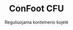 ---
title: "ConFoot CFU"
subtitle: "Reguliuojama konteinerio kojelė"
mainImage: "/images/products/confoot-leg-cfu-main.jpg"
gallery:
  - "/images/products/confoot-leg-cfu-1.jpg"
  - "/images/products/confoot-leg-cfu-2.jpg"
  - "/images/products/confoot-leg-cfu-3.jpg"
shortDescription: "ConFoot CFU yra reguliuojama konteinerio kojelė, leidžianti sureguliuoti konteinerio aukštį nuo žemės iki 1,5 metro, nereikalaujant papildomos įrangos konteinerių tvarkymui."
technicalDescription: "ConFoot CFU pagaminta iš aukštos kokybės plieno ir aprūpinta mūsų patentuotu užrakinimo mechanizmu, užtikrinančiu saugų pritvirtinimą prie konteinerio kampų tvirtinimo elementų. Ji leidžia konteinerius lanksčiai naudoti skirtingose aplinkose ir įvairiems tikslams."
videoID: "HDhFIRA-oZU"
specifications:
  - name: "Svoris"
    value: "46 kg surinktose (atskirų dalių svoris mažesnis nei 25 kg)"
  - name: "Krovos pajėgumas"
    value: "20 tonų"
  - name: "Reguliavimo diapazonas"
    value: "0–1,500 mm"
  - name: "Medžiaga"
    value: "Aukštos kokybės plienas"
price: "6.350 EUR"
priceVAT: "7.684 EUR"
pricingNotes: "Prieinamos kiekio nuolaidos. Susisiekite su mumis dėl individualių pasiūlymų."
buyLink: "/contact"
howToUse: |
  1. Padėkite CFU po konteinerio kampu
  2. Užfiksuokite užrakinimo mechanizmą
  3. Sureguliuokite aukštį pagal poreikį (nuo žemės iki daugiau nei vieno metro)
  4. Patikrinkite, ar pritvirtinimas yra saugus
  5. Pakartokite visiems reikiamiems kampams
benefits:
  - title: "Nereikia papildomos įrangos"
    description: "Pilnai tvarkykite konteinerį naudodami tik CFU kojas, pašalinant būtinybę naudoti sunkią techniką."
  - title: "Aukščio reguliavimas"
    description: "Lengvai sureguliuokite konteinerio aukštį nuo žemės iki daugiau nei vieno metro (0–1,500 mm)."
  - title: "Lengvai tvarkomas svoris"
    description: "Sudarytas iš kelių dalių, kurių atskirų dalių svoris mažesnis nei 25 kg, todėl jį lengviau tvarkyti."
  - title: "Universalios taikymo galimybės"
    description: "Tinka įvairioms pramonės šakoms, įskaitant transporto įmones, gynybos pajėgas, gamybos įstaigas, mažmeninės prekybos tinklus, uostus ir humanitarinę pagalbą."
  - title: "Lankstus naudojimas"
    description: "Leidžia konteinerius lanksčiai panaudoti skirtingose aplinkose ir įvairiems tikslams."
  - title: "Pagerintas darbo procesas"
    description: "Supaprastina konteinerių tvarkymo procesus, gerindama operacijų efektyvumą."
articleContent: |
  ## Kas yra ConFoot CFU?

  ConFoot CFU yra reguliuojamos aukščio konteinerio kojelės sprendimas, sukurtas suteikti maksimalų universalumą ir lankstumą konteinerių tvarkyme. Ši novatoriška sistema leidžia sureguliuoti konteinerio aukštį nuo žemės iki daugiau nei vieno metro (0–1,500 mm), nereikalaujant papildomos įrangos konteinerių tvarkymui. CFU modelis išsiskiria gebėjimu veikti su standartiniais konteineriais įvairiose aplinkose ir įvairiems tikslams, todėl yra idealus pasirinkimas daugelyje verslo sričių.

  ## Kaip tai veikia

  ConFoot CFU tiesiogiai pritvirtinamas prie konteinerio kampų tvirtinimo elementų, suteikdamas stabilų pagrindą krovimui, iškrovimui ir laikiniam saugojimui. Jo reguliuojamas dizainas užtikrina konteinerių pozicionavimą optimaliu aukščiu pagal jūsų poreikius. Sistema susideda iš kelių dalių, kurių atskirų dalių svoris yra mažesnis nei 25 kg, todėl ją lengviau tvarkyti operatoriams, o surinktų kojų bendras svoris yra 46 kg. Paprasta prijungimo sistema leidžia greitai įdiegti ir pašalinti, žymiai sumažinant konteinerių tvarkymo operacijoms reikalingą laiką ir išteklius.

  ## ConFoot CFU taikymo sritys

  ### Transporto įmonės
  ConFoot CFU puikiai tinka transporto operacijoms, kuriose reikalingas aukščio reguliavimas ir lankstumas. Transporto įmonės gali naudoti CFU kojas lengvam konteinerių krovimui, iškrovimui ir pozicionavimui be papildomos sunkios technikos, taip supaprastinant operacijas ir mažinant įrangos sąnaudas.

  ### Gynybos pajėgos
  Gynybos pajėgoms CFU suteikia nešiojamą ir universalų sprendimą greitam konteinerių bazuotų įrenginių diegimui įvairiose reljefinėse ir aplinkos sąlygose. Aukščio reguliavimo galimybė leidžia optimaliai pozicionuoti net nelygiuose grindiniuose.

  ### Gamyklos
  Gamyklose CFU privalumai yra lankstūs gamybos išdėstymai su reguliuojamu konteinerių aukščiu. Leidžiant konteinerius tiksliai pozicionuoti ten, kur reikia, ir tinkamu aukščiu, sistema palengvina efektyvų gamybos procesų ir atsargų valdymą.

  ### Mažmeninės prekybos tinklai
  Mažmeninės prekybos operacijos gali naudoti CFU kojas laikiniems ar sezoniniams saugojimo sprendimams, turint galimybę sureguliuoti konteinerių aukštį, kad jie atitiktų krovinių iškrovimo zonų ar kitų infrastruktūros reikalavimus.

  ### Uostai
  Uostų aplinkoje CFU suteikia lankstumo konteinerių tvarkyme ir laikiniam saugojimui, leidžiant efektyviai panaudoti erdvę ir išteklius, nesikliaunant tik ant sunkių kėlimo įrenginių.

  ### Humanitarinė pagalba
  Humanitarinės pagalbos operacijoms CFU siūlo praktišką sprendimą greitam konteinerių bazuotų įrenginių diegimui sudėtingomis sąlygomis, su galimybe sureguliuoti aukštį, kad atitiktų įvairių reljefo ir operacinių poreikių reikalavimus.

  ## ConFoot CFU privalumai

  ### Nereikia papildomos įrangos
  CFU pašalina būtinybę naudoti kranus, šarvuotą techniką ar kitą sunkią įrangą konteinerių tvarkymui, taip sumažinant operacines sąnaudas ir priklausomybę nuo specializuotos įrangos.

  ### Aukščio reguliavimo galimybė
  Su reguliavimo diapazonu nuo 0 iki 1,500 mm, CFU suteikia neprilygstamą lankstumą konteinerių pozicionavimui optimaliu aukščiu įvairioms taikomosioms sritims ir aplinkoms.

  ### Lengvai tvarkomas svoris
  Nors CFU turi tvirtą konstrukciją ir 20 tonų krovos pajėgumą, ji yra sukurta atsižvelgiant į operatoriaus tvarkymo patogumą. Atskiri komponentai sveria mažiau nei 25 kg, todėl surinkimas ir pozicionavimas yra lengvai valdomi operatorių.

  ### Universalios taikymo galimybės
  CFU dizainas leidžia jį taikyti įvairiose pramonės šakose ir srityse, nuo logistikos ir gamybos iki gynybos ir humanitarinės pagalbos.

  ### Operacinis lankstumas
  Leidžiant konteineriams būti naudojamiems įvairiose aplinkose ir įvairiems tikslams, CFU plečia standartinių konteinerių panaudojimo galimybes, viršijančias tradicinius transporto ir saugojimo vaidmenis.

  ## Techniniai duomenys

  - **Krovos pajėgumas**: 20 tonų
  - **Bendras svoris**: 46 kg surinktose
  - **Atskiri komponentai**: Sveria mažiau nei 25 kg
  - **Reguliavimo diapazonas**: 0–1,500 mm
  - **Medžiaga**: Aukštos kokybės plienas su patvaria apdaila
  - **Suderinamumas**: Standartiniai konteinerių kampų tvirtinimo elementai

  ConFoot CFU žymi reikšmingą pažangą konteinerių tvarkymo technologijose, siūlydama sprendimą, kuris sujungia aukščio reguliavimą, universalumą ir operacinį paprastumą viename produkte.
---